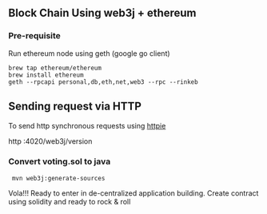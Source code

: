 ## Block Chain Using web3j + ethereum

### Pre-requisite

Run ethereum node using geth (google go client)

```
brew tap ethereum/ethereum
brew install ethereum
geth --rpcapi personal,db,eth,net,web3 --rpc --rinkeb
```

## Sending request via HTTP

To send http synchronous requests using [httpie](https://httpie.org)

http :4020/web3j/version

### Convert voting.sol to java
 
 ```
  mvn web3j:generate-sources
 ```

Vola!!! Ready to enter in de-centralized application building. Create contract using solidity and ready to rock & roll 


